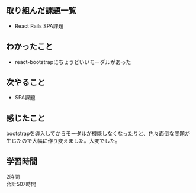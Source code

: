 ## 取り組んだ課題一覧
- React Rails SPA課題

## わかったこと
- react-bootstrapにちょうどいいモーダルがあった

## 次やること
- SPA課題

## 感じたこと
bootstrapを導入してからモーダルが機能しなくなったりと、色々面倒な問題が生じたので大幅に作り変えました。大変でした。

## 学習時間
2時間<br />
合計507時間